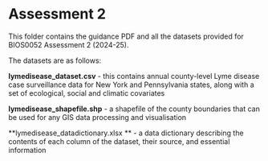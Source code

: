 # Assessment 2

This folder contains the guidance PDF and all the datasets provided for BIOS0052 Assessment 2 (2024-25).

The datasets are as follows: 

**lymedisease_dataset.csv** - this contains annual county-level Lyme disease case surveillance data for New York and Pennsylvania states, along with a set of ecological, social and climatic covariates

**lymedisease_shapefile.shp** - a shapefile of the county boundaries that can be used for any GIS data processing and visualisation

**lymedisease_datadictionary.xlsx ** - a data dictionary describing the contents of each column of the dataset, their source, and essential information
